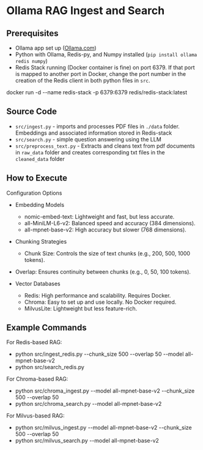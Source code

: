 # Ollama RAG Ingest and Search

## Prerequisites

- Ollama app set up ([Ollama.com](Ollama.com))
- Python with Ollama, Redis-py, and Numpy installed (`pip install ollama redis numpy`)
- Redis Stack running (Docker container is fine) on port 6379.  If that port is mapped to another port in 
Docker, change the port number in the creation of the Redis client in both python files in `src`.

docker run -d --name redis-stack -p 6379:6379 redis/redis-stack:latest


## Source Code
- `src/ingest.py` - imports and processes PDF files in `./data` folder. Embeddings and associated information 
stored in Redis-stack
- `src/search.py` - simple question answering using the LLM
- `src/preprocess_text.py` - Extracts and cleans text from pdf documents in `raw_data` folder and creates corresponding txt files in the `cleaned_data` folder

## How to Execute

Configuration Options
- Embedding Models
  - nomic-embed-text: Lightweight and fast, but less accurate.
  - all-MiniLM-L6-v2: Balanced speed and accuracy (384 dimensions).
  - all-mpnet-base-v2: High accuracy but slower (768 dimensions).

- Chunking Strategies
  - Chunk Size: Controls the size of text chunks (e.g., 200, 500, 1000 tokens).

- Overlap: Ensures continuity between chunks (e.g., 0, 50, 100 tokens).

- Vector Databases
  - Redis: High performance and scalability. Requires Docker.
  - Chroma: Easy to set up and use locally. No Docker required.
  - MilvusLite: Lightweight but less feature-rich.
 
## Example Commands
For Redis-based RAG:
- python src/ingest_redis.py --chunk_size 500 --overlap 50 --model all-mpnet-base-v2
- python src/search_redis.py

For Chroma-based RAG: 
- python src/chroma_ingest.py --model all-mpnet-base-v2 --chunk_size 500 --overlap 50
- python src/chroma_search.py --model all-mpnet-base-v2

For Milvus-based RAG: 
- python src/milvus_ingest.py --model all-mpnet-base-v2 --chunk_size 500 --overlap 50
- python src/milvus_search.py --model all-mpnet-base-v2



